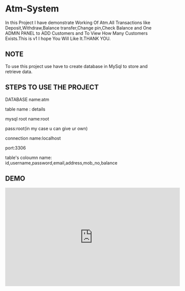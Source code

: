 # Atm-System
In this Project I have demonstrate Working Of Atm.All Transactions like Deposit,Withdraw,Balance transfer,Change pin,Check Balance and One ADMIN PANEL to ADD Customers and To View How Many Customers Exists.This is v1 I hope You Will Like It.THANK YOU.


## NOTE
To use this project use have to create database in MySql to store and retrieve data.

## STEPS TO USE THE PROJECT

DATABASE name:atm


table name : details


mysql root name:root


pass:root(in my case u can give ur own)


connection name:localhost


port:3306


table's coloumn name:
id,username,password,email,address,mob_no,balance

## DEMO
<iframe width="560" height="315" src="https://www.youtube.com/embed/Yr5hG54KNmc" frameborder="0" allow="accelerometer; autoplay; encrypted-media; gyroscope; picture-in-picture" allowfullscreen></iframe>


